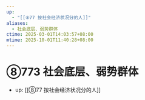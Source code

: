 ```yaml
---
up:
  - "[[⑧77 按社会经济状况分的人]]"
aliases:
  - 社会底层、弱势群体
ctime: 2025-03-01T14:03:57+08:00
mtime: 2025-10-01T11:40:28+08:00
---
```


# ⑧773 社会底层、弱势群体

- up: [[⑧77 按社会经济状况分的人]]
